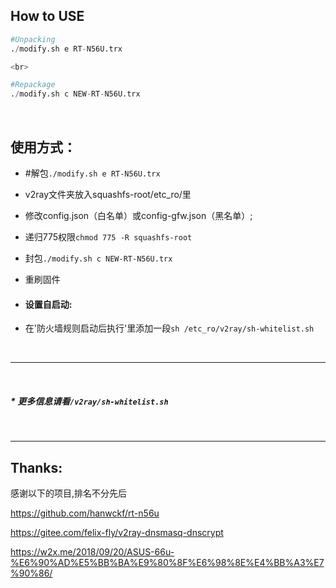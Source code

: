 ## How to USE

``` python
#Unpacking
./modify.sh e RT-N56U.trx

<br>

#Repackage
./modify.sh c NEW-RT-N56U.trx

```

<br>

## 使用方式：
* #解包`./modify.sh e RT-N56U.trx`

* v2ray文件夹放入squashfs-root/etc_ro/里
* 修改config.json（白名单）或config-gfw.json（黑名单）;
* 递归775权限`chmod 775 -R squashfs-root`
* 封包`./modify.sh c NEW-RT-N56U.trx`
* 重刷固件
* #### 设置自启动:
 * 在'防火墙规则启动后执行'里添加一段`sh /etc_ro/v2ray/sh-whitelist.sh`
 
<br>

-----------------------------

<br>


 
##### * 更多信息请看`/v2ray/sh-whitelist.sh`
  
 <br>
 
-------------
## Thanks:
感谢以下的项目,排名不分先后

https://github.com/hanwckf/rt-n56u

https://gitee.com/felix-fly/v2ray-dnsmasq-dnscrypt

https://w2x.me/2018/09/20/ASUS-66u-%E6%90%AD%E5%BB%BA%E9%80%8F%E6%98%8E%E4%BB%A3%E7%90%86/
